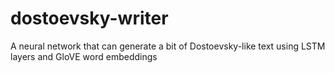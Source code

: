 # dostoevsky-writer
A neural network that can generate a bit of Dostoevsky-like text using LSTM layers and GloVE word embeddings
